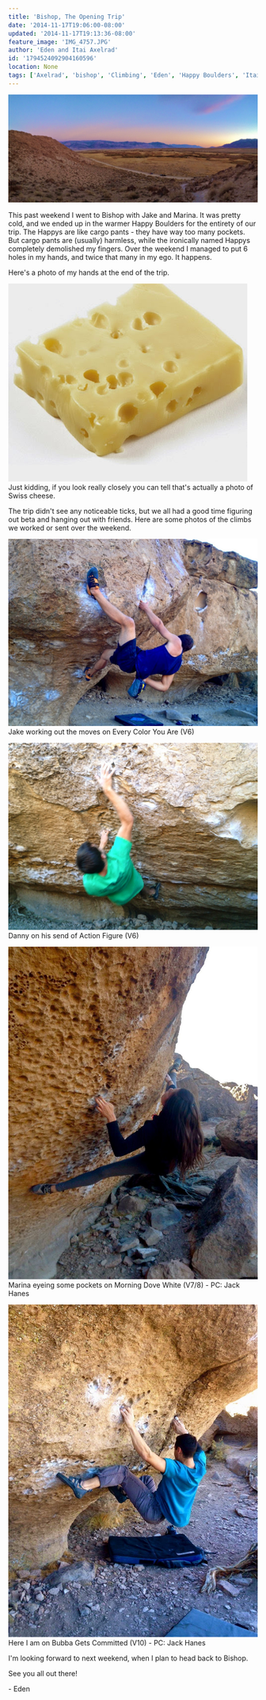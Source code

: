 ```yaml
---
title: 'Bishop, The Opening Trip'
date: '2014-11-17T19:06:00-08:00'
updated: '2014-11-17T19:13:36-08:00'
feature_image: 'IMG_4757.JPG'
author: 'Eden and Itai Axelrad'
id: '1794524092904160596'
location: None
tags: ['Axelrad', 'bishop', 'Climbing', 'Eden', 'Happy Boulders', 'Itai']
---
```


![image alt](/images/IMG_4757.JPG)

This past weekend I went to Bishop with Jake and Marina. It was pretty cold, and we ended up in the warmer Happy Boulders for the entirety of our trip. The Happys are like cargo pants - they have way too many pockets. But cargo pants are (usually) harmless, while the ironically named Happys completely demolished my fingers. Over the weekend I managed to put 6 holes in my hands, and twice that many in my ego. It happens. 

Here's a photo of my hands at the end of the trip. 

![image alt](/images/swiss-cheese-edited.jpg)Just kidding, if you look really closely you can tell that's actually a photo of Swiss cheese. 

The trip didn't see any noticeable ticks, but we all had a good time figuring out beta and hanging out with friends. Here are some photos of the climbs we worked or sent over the weekend. 

![image alt](/images/IMG_4690.JPG)Jake working out the moves on Every Color You Are (V6)

![image alt](/images/IMG_4715.JPG)Danny on his send of Action Figure (V6)

![image alt](/images/IMG_4793.jpg)Marina eyeing some pockets on Morning Dove White (V7/8) - PC: Jack Hanes

![image alt](/images/IMG_4790.jpg)Here I am on Bubba Gets Committed (V10) - PC: Jack Hanes

I'm looking forward to next weekend, when I plan to head back to Bishop.

See you all out there!

\- Eden

